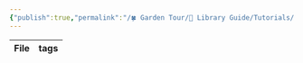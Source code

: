 ```yaml
---
{"publish":true,"permalink":"/🍀 Garden Tour/🧰 Library Guide/Tutorials/Index of this library's ACCESS folder index.md","title":"Index of this library's ACCESS folder index","created":"2022-06-23","modified":"2023-03-14","published":"2025-07-09T02:02:16.615+08:00","tags":["dataview"],"cssclasses":""}
---
```


| File | tags |
| ---- | ---- |
 